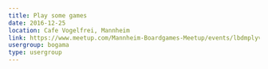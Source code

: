 ```yaml
---
title: Play some games
date: 2016-12-25
location: Cafe Vogelfrei, Mannheim
link: https://www.meetup.com/Mannheim-Boardgames-Meetup/events/lbdmplyvqbhc/
usergroup: bogama
type: usergroup
---
```

